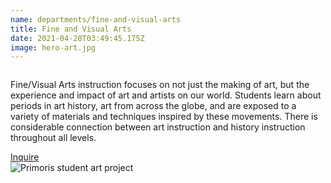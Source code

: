 ```yaml
---
name: departments/fine-and-visual-arts
title: Fine and Visual Arts
date: 2021-04-28T03:49:45.175Z
image: hero-art.jpg
---
```


<div class="row">
  <div class="column medium-6">
    <p>Fine/Visual Arts instruction focuses on not just the making of art, but the experience and impact of art and artists on our world. Students learn about periods in art history, art from across the globe, and are exposed to a variety of materials and techniques inspired by these movements. There is considerable connection between art instruction and history instruction throughout all levels.</p>
    <a href="/contact" class="button secondary" style="margin-top:20px; margin-bottom:40px">Inquire</a>
  </div>
  <div class="column medium-6">
    <img src="/img/art-1.jpg" alt="Primoris student art project" />
  </div>
</div>

